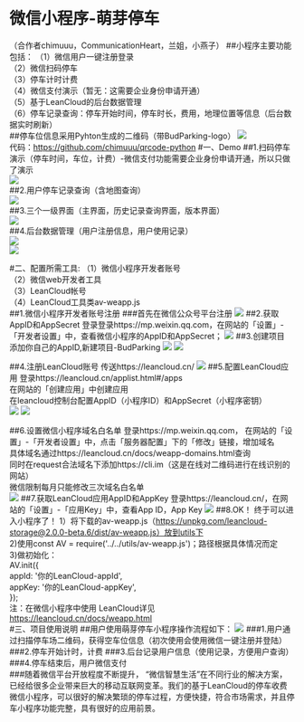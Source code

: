 # 微信小程序-萌芽停车
（合作者chimuuu，CommunicationHeart，兰姐，小燕子）
##小程序主要功能包括：
（1）微信用户一键注册登录	
（2）微信扫码停车<br>
（3）停车计时计费<br>
（4）微信支付演示（暂无：这需要企业身份申请开通）<br>
（5）基于LeanCloud的后台数据管理<br>
（6）停车记录查询：停车开始时间，停车时长，费用，地理位置等信息（后台数据实时刷新）<br>
##停车位信息采用Pyhton生成的二维码（带BudParking-logo）
![](https://github.com/chimuuu/Images/blob/master/qrcode.png)<br>
代码：https://github.com/chimuuu/qrcode-python
#一、Demo
##1.扫码停车演示（停车时间，车位，计费）-微信支付功能需要企业身份申请开通，所以只做了演示<br>
![](https://github.com/chimuuu/Images/blob/master/button3_1.gif)<br>
##2.用户停车记录查询（含地图查询）<br>
![](https://github.com/chimuuu/Images/blob/master/record.gif)<br>
##3.三个一级界面（主界面，历史记录查询界面，版本界面）<br>
![](https://github.com/chimuuu/Images/blob/master/about_all.gif)<br>
##4.后台数据管理（用户注册信息，用户使用记录）<br>
![](https://github.com/chimuuu/Images/blob/master/user.png)<br>
![](https://github.com/chimuuu/Images/blob/master/houtai.png)<br>

#二、配置所需工具:
（1）微信小程序开发者账号<br>
（2）微信web开发者工具<br>
（3）LeanCloud帐号<br>
（4）LeanCloud工具类av-weapp.js<br>
##1.微信小程序开发者账号注册
###首先在微信公众号平台注册
![](https://github.com/chimuuu/Images/blob/master/1.png)
##2.获取AppID和AppSecret
登录登录https://mp.weixin.qq.com，在网站的「设置」-「开发者设置」中，查看微信小程序的AppID和AppSecret；
![](https://github.com/chimuuu/Images/blob/master/2.png)
##3.创建项目
添加你自己的AppID,新建项目-BudParking
![](https://github.com/chimuuu/Images/blob/master/3.png)
![](https://github.com/chimuuu/Images/blob/master/4.png)

##4.注册LeanCloud账号
传送https://leancloud.cn/
![](https://github.com/chimuuu/Images/blob/master/5.png)
##5.配置LeanCloud应用
登录https://leancloud.cn/applist.html#/apps<br>
在网站的「创建应用」中创建应用<br>
在leancloud控制台配置AppID（小程序ID）和AppSecret（小程序密钥）<br>
![](https://github.com/chimuuu/Images/blob/master/6.png)
![](https://github.com/chimuuu/Images/blob/master/7.png)

##6.设置微信小程序域名白名单
登录https://mp.weixin.qq.com，
在网站的「设置」-「开发者设置」中，点击「服务器配置」下的「修改」链接，增加域名<br>
具体域名通过https://leancloud.cn/docs/weapp-domains.html查询<br>
同时在request合法域名下添加https://cli.im（这是在线对二维码进行在线识别的网站）<br>
微信限制每月只能修改三次域名白名单<br>
![](https://github.com/chimuuu/Images/blob/master/8.png)
##7.获取LeanCloud应用AppID和AppKey
登录https://leancloud.cn/，在网站的「设置」-「应用Key」中，查看App ID，App Key
![](https://github.com/chimuuu/Images/blob/master/9.png)
##8.OK！ 终于可以进入小程序了！
1）将下载的av-weapp.js（https://unpkg.com/leancloud-storage@2.0.0-beta.6/dist/av-weapp.js）放到utils下<br>
2)使用const AV = require('../../utils/av-weapp.js')；路径根据具体情况而定<br>
3)做初始化：<br>
    AV.init({<br>
    appId: '你的LeanCloud-appId',<br>
    appKey: '你的LeanCloud-appKey',<br>
    });<br>
注：在微信小程序中使用 LeanCloud详见 https://leancloud.cn/docs/weapp.html<br>
#三、项目使用说明
##用户使用萌芽停车小程序操作流程如下：
![](https://github.com/chimuuu/Images/blob/master/order1.png)
###1.用户通过扫描停车场二维码，获得空车位信息（初次使用会使用微信一键注册并登陆）
###2.停车开始计时，计费
###3.后台记录用户信息（使用记录，方便用户查询）
###4.停车结束后，用户微信支付<br>
###随着微信平台开放程度不断提升， “微信智慧生活”在不同行业的解决方案，已经给很多企业带来巨大的移动互联网变革。我们的基于LeanCloud的停车收费微信小程序，可以很好的解决繁琐的停车过程，方便快捷，符合市场需求，并且停车小程序功能完整，具有很好的应用前景。
